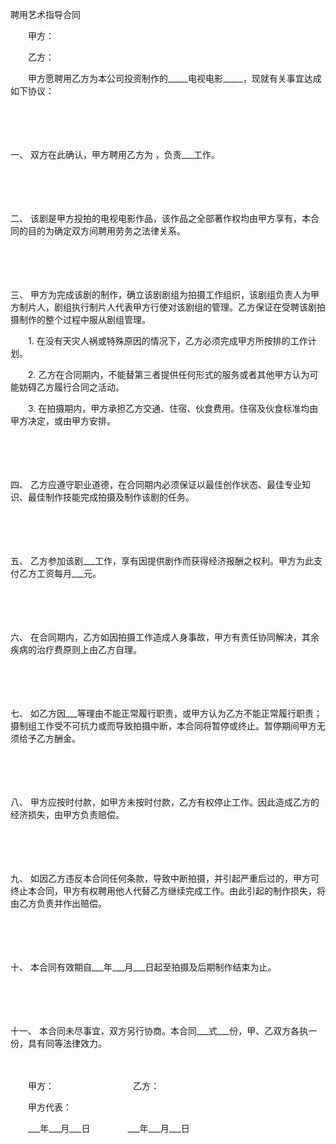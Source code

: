 



聘用艺术指导合同



 

　　甲方：

　　乙方：　　

　　甲方愿聘用乙方为本公司投资制作的_____电视电影_____，现就有关事宜达成如下协议：

　　

　　

一、
 双方在此确认，甲方聘用乙方为 ，负责___工作。

　　

　　

二、
 该剧是甲方投拍的电视电影作品，该作品之全部著作权均由甲方享有，本合同的目的为确定双方间聘用劳务之法律关系。

　　

　　

三、
 甲方为完成该剧的制作，确立该剧剧组为拍摄工作组织，该剧组负责人为甲方制片人，剧组执行制片人代表甲方行使对该剧组的管理。乙方保证在受聘该剧拍摄制作的整个过程中服从剧组管理。

　　1. 在没有天灾人祸或特殊原因的情况下，乙方必须完成甲方所按排的工作计划。

　　2. 乙方在合同期内，不能替第三者提供任何形式的服务或者其他甲方认为可能妨碍乙方履行合同之活动。

　　3. 在拍摄期内，甲方承担乙方交通、住宿、伙食费用。住宿及伙食标准均由甲方决定，或由甲方安排。

　　

　　

四、
 乙方应遵守职业道德，在合同期内必须保证以最佳创作状态、最佳专业知识、最佳制作技能完成拍摄及制作该剧的任务。

　　

　　

五、
 乙方参加该剧___工作，享有因提供剧作而获得经济报酬之权利。甲方为此支付乙方工资每月___元。

　　

　　

六、
 在合同期内，乙方如因拍摄工作造成人身事故，甲方有责任协同解决，其余疾病的治疗费原则上由乙方自理。

　　

　　

七、
 如乙方因___等理由不能正常履行职责，或甲方认为乙方不能正常履行职责；摄制组工作受不可抗力或而导致拍摄中断，本合同将暂停或终止。暂停期间甲方无须给予乙方酬金。

　　

　　

八、
 甲方应按时付款，如甲方未按时付款，乙方有权停止工作。因此造成乙方的经济损失，由甲方负责赔偿。

　　

　　

九、
 如因乙方违反本合同任何条款，导致中断拍摄，并引起严重后过的，甲方可终止本合同，甲方有权聘用他人代替乙方继续完成工作。由此引起的制作损失，将由乙方负责并作出赔偿。

　　

　　

十、
 本合同有效期自___年___月___日起至拍摄及后期制作结束为止。

　　

　　

十一、
 本合同未尽事宜，双方另行协商。本合同___式___份，甲、乙双方各执一份，具有同等法律效力。　　

　　

　　甲方：　　　　　　　　　乙方：

　　甲方代表：

　　___年___月___日　　　　 ___年___月___日